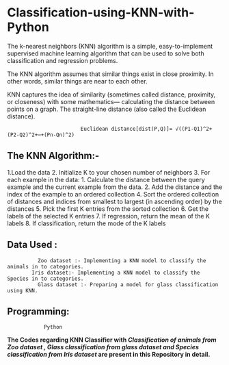 # Classification-using-KNN-with-Python

   The k-nearest neighbors (KNN) algorithm is a simple, easy-to-implement supervised machine learning algorithm that can be used to solve both classification and regression problems.
   
   The KNN algorithm assumes that similar things exist in close proximity. In other words, similar things are near to each other.

   KNN captures the idea of similarity (sometimes called distance, proximity, or closeness) with some mathematics— calculating the distance between points on a graph. The straight-line distance (also called the Euclidean distance).
   
                            Euclidean distance[dist(P,Q)]= √((P1-Q1)^2+(P2-Q2)^2+⋯+(Pn-Qn)^2)
## The KNN Algorithm:-
	
  1.Load the data
	2. Initialize K to your chosen number of neighbors
	3. For each example in the data:
	   1.  Calculate the distance between the query example and the current example from the data.
	   2.  Add the distance and the index of the example to an ordered collection
  4. Sort the ordered collection of distances and indices from smallest to largest (in ascending order) by the distances
  5. Pick the first K entries from the sorted collection
  6. Get the labels of the selected K entries
  7. If regression, return the mean of the K labels
  8. If classification, return the mode of the K labels


## Data Used :
	          Zoo dataset :- Implementing a KNN model to classify the animals in to categories.
            Iris dataset:- Implementing a KNN model to classify the Species in to categories.
	          Glass dataset :- Preparing a model for glass classification using KNN.

## Programming:

                Python


**The Codes regarding KNN Classifier with *Classification of animals from Zoo dataset , Glass classification from glass dataset and Species classification from Iris dataset*  are present in this Repository in detail.**
